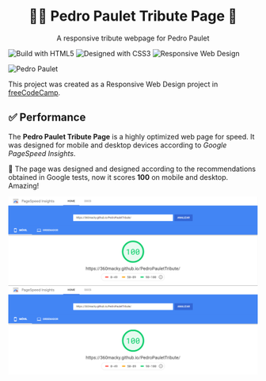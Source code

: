 <h1 align="center">👨‍🔬 Pedro Paulet Tribute Page 🎨</h1>
<p align="center">A responsive tribute webpage for Pedro Paulet</p>

![Build with HTML5](https://img.shields.io/static/v1?label=Made%20with&message=HTML5&color=red) ![Designed with CSS3](https://img.shields.io/static/v1?label=Designed%20with&message=CSS3&color=blue) ![Responsive Web Design](https://img.shields.io/static/v1?label=Responsive%20Web%20Design&message=freeCodeCamp&color=green)

![Pedro Paulet](https://upload.wikimedia.org/wikipedia/commons/a/ad/Pedro_Paulet%2C_padre_de_la_Aeronautica.PNG)

This project was created as a Responsive Web Design project in [freeCodeCamp](https://freecodecamp.org/).

## ✅ Performance
The **Pedro Paulet Tribute Page** is a highly optimized web page for speed. It was designed for mobile and desktop devices according to *Google PageSpeed Insights*.

🎉 The page was designed and designed according to the recommendations obtained in Google tests, now it scores **100** on mobile and desktop. Amazing!

<img align="center" src="./mobile_result.png" alt="Mobile result">

<img align="center" src="./desktop_result.png" alt="Desktop result">
